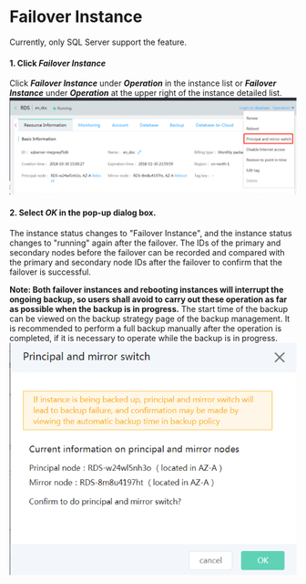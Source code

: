 # Failover Instance
Currently, only SQL Server support the feature.

#### 1. Click ***Failover Instance***
Click ***Failover Instance*** under ***Operation*** in the instance list or ***Failover Instance*** under ***Operation*** at the upper right of the instance detailed list.
![Failover Instance 1](../../../image/RDS/Failover-Instance-1.png)

#### 2. Select ***OK*** in the pop-up dialog box.
The instance status changes to "Failover Instance", and the instance status changes to "running" again after the failover.
The IDs of the primary and secondary nodes before the failover can be recorded and compared with the primary and secondary node IDs after the failover to confirm that the failover is successful.

**Note: Both failover instances and rebooting instances will interrupt the ongoing backup, so users shall avoid to carry out these operation as far as possible when the backup is in progress.**
The start time of the backup can be viewed on the backup strategy page of the backup management. It is recommended to perform a full backup manually after the operation is completed, if it is necessary to operate while the backup is in progress.
![/Failover Instance 2](../../../image/RDS/Failover-Instance-2.png)



